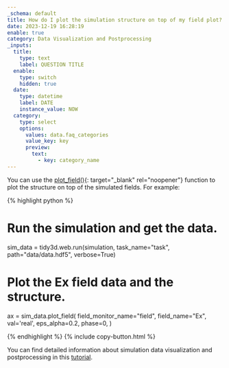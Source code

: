 ```yaml
---
_schema: default
title: How do I plot the simulation structure on top of my field plot?
date: 2023-12-19 16:28:19
enable: true
category: Data Visualization and Postprocessing
_inputs:
  title:
    type: text
    label: QUESTION TITLE
  enable:
    type: switch
    hidden: true
  date:
    type: datetime
    label: DATE
    instance_value: NOW
  category:
    type: select
    options:
      values: data.faq_categories
      value_key: key
      preview:
        text:
          - key: category_name
---
```

You can use the&nbsp;[plot\_field()](https://docs.flexcompute.com/projects/tidy3d/en/latest/_autosummary/tidy3d.SimulationData.html#tidy3d.SimulationData.plot_field){: target="_blank" rel="noopener"}&nbsp;function to plot the structure on top of the simulated fields. For example:

<div><div markdown class="code-snippet">{% highlight python %}

# Run the simulation and get the data.
sim_data = tidy3d.web.run(simulation, task_name="task", path="data/data.hdf5", verbose=True)

# Plot the Ex field data and the structure.
ax = sim_data.plot_field(
  field_monitor_name="field",
  field_name="Ex",
  val='real',
  eps_alpha=0.2,
  phase=0,
)

{% endhighlight %}
{% include copy-button.html %}</div><p>You can find detailed information about simulation data visualization and postprocessing in this <a href="https://www.flexcompute.com/tidy3d/examples/notebooks/VizData/">tutorial</a>.</p></div>